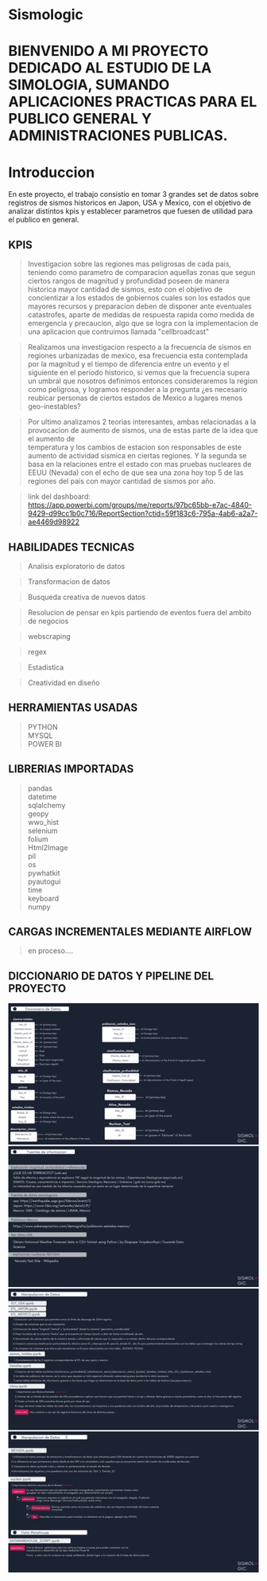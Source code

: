 # Sismologic 

# BIENVENIDO A MI PROYECTO DEDICADO AL ESTUDIO DE LA SIMOLOGIA, SUMANDO APLICACIONES PRACTICAS PARA EL PUBLICO GENERAL Y ADMINISTRACIONES PUBLICAS.

# Introduccion

En este proyecto, el trabajo consistio en tomar 3 grandes set de datos sobre registros de sismos historicos en Japon, USA y Mexico, con el objetivo de analizar
distintos kpis y establecer parametros que fuesen de utilidad para el publico en general.

## KPIS

> Investigacion sobre las regiones mas peligrosas de cada pais, teniendo como parametro de comparacion aquellas zonas que segun ciertos rangos de 
  magnitud y profundidad poseen de manera historica mayor cantidad de sismos, esto con el objetivo de concientizar a los estados de gobiernos cuales son los 
  estados que mayores recursos y preparacion deben de disponer ante eventuales catastrofes, aparte de medidas de respuesta rapida como medida de emergencia y 
  precaucion, algo que se logra con la implementacion de una aplicacion que contruimos llamada "cellbroadcast"
  
  > Realizamos una investigacion respecto a la frecuencia de sismos en regiones urbanizadas de mexico, esa frecuencia esta contemplada por la magnitud y el tiempo de diferencia entre un evento y el siguiente en el periodo historico, si vemos que la frecuencia supera un umbral que nosotros definimos entonces consideraremos la region como peligrosa, y logramos responder a la pregunta ¿es necesario reubicar personas de ciertos estados de Mexico a lugares menos geo-inestables?
  
   > Por ultimo analizamos 2 teorias interesantes, ambas relacionadas a la provocacion de aumento de sismos, una de estas parte de la idea que el aumento de           
   temperatura y los cambios de estacion son responsables de este aumento de actividad sismica en ciertas regiones.
   Y la segunda se basa en la relaciones entre el estado con mas pruebas nucleares de EEUU (Nevada) con el echo de que sea una zona hoy top 5 de las regiones del pais
   con mayor cantidad de sismos por año.
  

>link del dashboard: https://app.powerbi.com/groups/me/reports/97bc65bb-e7ac-4840-9429-d99cc1b0c716/ReportSection?ctid=59f183c6-795a-4ab6-a2a7-ae4469d98922


## HABILIDADES TECNICAS
> Analisis exploratorio de datos <br />

> Transformacion de datos <br />

> Busqueda creativa de nuevos datos <br />

> Resolucion de pensar en kpis partiendo de eventos fuera del ambito de negocios <br />

> webscraping <br />

> regex <br />

> Estadistica

> Creatividad en diseño

## HERRAMIENTAS USADAS
> PYTHON <br />
> MYSQL <br />
> POWER BI <br />

## LIBRERIAS IMPORTADAS
> pandas <br />
> datetime <br />
> sqlalchemy <br />
> geopy <br />
> wwo_hist <br />
> selenium <br />
> folium <br />
> Html2Image <br />
> pil <br />
> os <br />
> pywhatkit <br />
> pyautogui <br />
> time <br />
> keyboard <br />
> numpy <br />

## CARGAS INCREMENTALES MEDIANTE AIRFLOW
> en proceso....

## DICCIONARIO DE DATOS Y PIPELINE DEL PROYECTO

![Alt](imagenes/9.png)
![Alt](imagenes/10.png)
![Alt](imagenes/11.png)
![Alt](imagenes/12.png)
